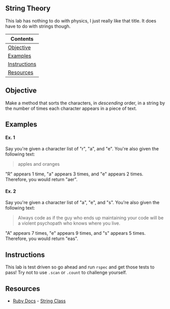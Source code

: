 

## String Theory

This lab has nothing to do with physics, I just really like that title. It does have to do with strings though.

|Contents|
|--------|
|[Objective](#objective)|
|[Examples](#examples)|
|[Instructions](#instructions)|
|[Resources](#resources)|

## Objective

Make a method that sorts the characters, in *descending* order, in a string by the number of times each character appears in a piece of text. 

## Examples

#### Ex. 1

Say you're given a character list of "r", "a", and "e". You're also given the following text:

> apples and oranges

"R" appears 1 time, "a" appears 3 times, and "e" appears 2 times. Therefore, you would return "aer".

#### Ex. 2

Say you're given a character list of "a", "e", and "s". You're also given the following text:

> Always code as if the guy who ends up maintaining your code 
> will be a violent psychopath who knows where you live.

"A" appears 7 times, "e" appears 9 times, and "s" appears 5 times. Therefore, you would return "eas".

## Instructions

This lab is test driven so go ahead and run `rspec` and get those tests to pass! Try not to use `.scan` or `.count` to challenge yourself.

## Resources
* [Ruby Docs](http://www.ruby-doc.org/) - [String Class](http://www.ruby-doc.org/core-2.1.2/String.html)
